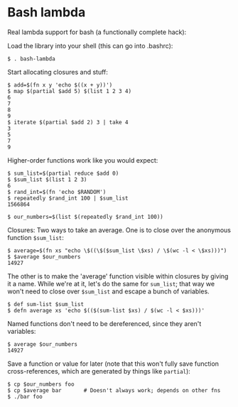 # Bash lambda

Real lambda support for bash (a functionally complete hack):

Load the library into your shell (this can go into .bashrc):
```
$ . bash-lambda
```

Start allocating closures and stuff:
```
$ add=$(fn x y 'echo $((x + y))')
$ map $(partial $add 5) $(list 1 2 3 4)
6
7
8
9
$ iterate $(partial $add 2) 3 | take 4
3
5
7
9
```

Higher-order functions work like you would expect:
```
$ sum_list=$(partial reduce $add 0)
$ $sum_list $(list 1 2 3)
6
$ rand_int=$(fn 'echo $RANDOM')
$ repeatedly $rand_int 100 | $sum_list
1566864

$ our_numbers=$(list $(repeatedly $rand_int 100))
```

Closures:
Two ways to take an average. One is to close over the anonymous function
`$sum_list`:
```
$ average=$(fn xs "echo \$((\$($sum_list \$xs) / \$(wc -l < \$xs)))")
$ $average $our_numbers
14927
```

The other is to make the 'average' function visible within closures by giving
it a name. While we're at it, let's do the same for `sum_list`; that way we
won't need to close over `$sum_list` and escape a bunch of variables.
```
$ def sum-list $sum_list
$ defn average xs 'echo $(($(sum-list $xs) / $(wc -l < $xs)))'
```

Named functions don't need to be dereferenced, since they aren't variables:
```
$ average $our_numbers
14927
```

Save a function or value for later (note that this won't fully save function
cross-references, which are generated by things like `partial`):
```
$ cp $our_numbers foo
$ cp $average bar       # Doesn't always work; depends on other fns
$ ./bar foo
```
